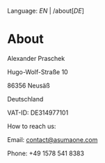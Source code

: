 Language: _EN_ | /about[_DE_]

# About

Alexander Praschek

Hugo-Wolf-Straße 10

86356 Neusäß

Deutschland


VAT-ID: DE314977101​


How to reach us:

Email: contact@asumaone.com

Phone: +49 1578 541 8383